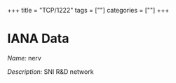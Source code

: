 +++
title = "TCP/1222"
tags = [""]
categories = [""]
+++

# IANA Data

_Name:_ nerv

_Description:_ SNI R&amp;D network

